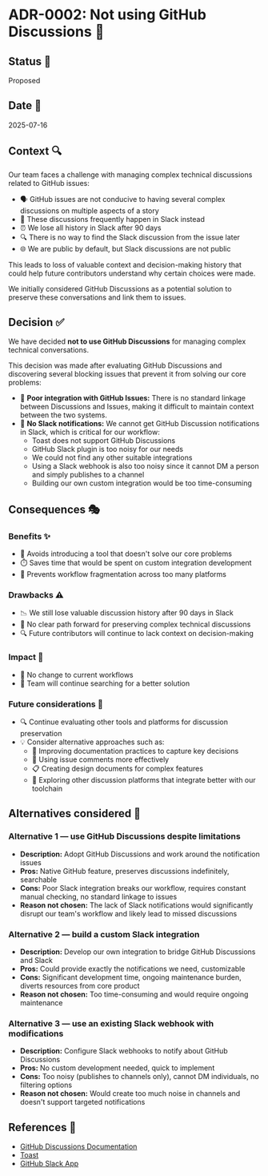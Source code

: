 # ADR-0002: Not using GitHub Discussions 💬

## Status 🚦

Proposed

## Date 📅

2025-07-16

## Context 🔍

Our team faces a challenge with managing complex technical discussions related to GitHub issues:

* 🗣️ GitHub issues are not conducive to having several complex discussions on multiple aspects of a story
* 💬 These discussions frequently happen in Slack instead
* ⏰ We lose all history in Slack after 90 days
* 🔍 There is no way to find the Slack discussion from the issue later
* 🌐 We are public by default, but Slack discussions are not public

This leads to loss of valuable context and decision-making history that could help future contributors understand why certain choices were made.

We initially considered GitHub Discussions as a potential solution to preserve these conversations and link them to issues.

## Decision ✅

We have decided **not to use GitHub Discussions** for managing complex technical conversations.

This decision was made after evaluating GitHub Discussions and discovering several blocking issues that prevent it from solving our core problems:

* 🔗 **Poor integration with GitHub Issues:** There is no standard linkage between Discussions and Issues, making it difficult to maintain context between the two systems.
* 🚫 **No Slack notifications:** We cannot get GitHub Discussion notifications in Slack, which is critical for our workflow:
  * Toast does not support GitHub Discussions
  * GitHub Slack plugin is too noisy for our needs
  * We could not find any other suitable integrations
  * Using a Slack webhook is also too noisy since it cannot DM a person and simply publishes to a channel
  * Building our own custom integration would be too time-consuming

## Consequences 🎭

### Benefits ✨

* 🎯 Avoids introducing a tool that doesn't solve our core problems
* ⏱️ Saves time that would be spent on custom integration development
* 🔄 Prevents workflow fragmentation across too many platforms

### Drawbacks ⚠️

* 📉 We still lose valuable discussion history after 90 days in Slack
* 🤷 No clear path forward for preserving complex technical discussions
* 🔍 Future contributors will continue to lack context on decision-making

### Impact 💫

* 🚦 No change to current workflows
* 🔎 Team will continue searching for a better solution

### Future considerations 🔮

* 🔍 Continue evaluating other tools and platforms for discussion preservation
* 💡 Consider alternative approaches such as:
  * 📝 Improving documentation practices to capture key decisions
  * 💭 Using issue comments more effectively
  * 📋 Creating design documents for complex features
  * 🔧 Exploring other discussion platforms that integrate better with our toolchain

## Alternatives considered 🤔

### Alternative 1 — use GitHub Discussions despite limitations

* **Description:** Adopt GitHub Discussions and work around the notification issues
* **Pros:** Native GitHub feature, preserves discussions indefinitely, searchable
* **Cons:** Poor Slack integration breaks our workflow, requires constant manual checking, no standard linkage to issues
* **Reason not chosen:** The lack of Slack notifications would significantly disrupt our team's workflow and likely lead to missed discussions

### Alternative 2 — build a custom Slack integration

* **Description:** Develop our own integration to bridge GitHub Discussions and Slack
* **Pros:** Could provide exactly the notifications we need, customizable
* **Cons:** Significant development time, ongoing maintenance burden, diverts resources from core product
* **Reason not chosen:** Too time-consuming and would require ongoing maintenance

### Alternative 3 — use an existing Slack webhook with modifications

* **Description:** Configure Slack webhooks to notify about GitHub Discussions
* **Pros:** No custom development needed, quick to implement
* **Cons:** Too noisy (publishes to channels only), cannot DM individuals, no filtering options
* **Reason not chosen:** Would create too much noise in channels and doesn't support targeted notifications

## References 📖

* [GitHub Discussions Documentation](https://docs.github.com/en/discussions)
* [Toast](https://www.toast.ninja/)
* [GitHub Slack App](https://github.com/integrations/slack)
